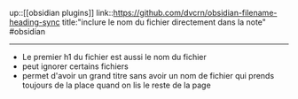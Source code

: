 up::[[obsidian plugins]]
link::https://github.com/dvcrn/obsidian-filename-heading-sync
title:"inclure le nom du fichier directement dans la note"
#obsidian 

----
 - Le premier h1 du fichier est aussi le nom du fichier
 - peut ignorer certains fichiers
 - permet d'avoir un grand titre sans avoir un nom de fichier qui prends toujours de la place quand on lis le reste de la page
